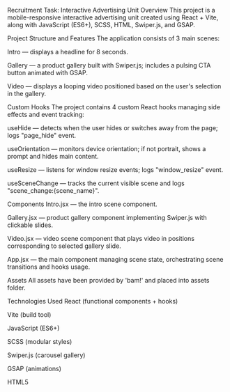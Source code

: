 Recruitment Task: Interactive Advertising Unit
Overview
This project is a mobile-responsive interactive advertising unit created using React + Vite, along with JavaScript (ES6+), SCSS, HTML, Swiper.js, and GSAP.

Project Structure and Features
The application consists of 3 main scenes:

Intro — displays a headline for 8 seconds.

Gallery — a product gallery built with Swiper.js; includes a pulsing CTA button animated with GSAP.

Video — displays a looping video positioned based on the user's selection in the gallery.

Custom Hooks
The project contains 4 custom React hooks managing side effects and event tracking:

useHide — detects when the user hides or switches away from the page; logs "page_hide" event.

useOrientation — monitors device orientation; if not portrait, shows a prompt and hides main content.

useResize — listens for window resize events; logs "window_resize" event.

useSceneChange — tracks the current visible scene and logs "scene_change:{scene_name}".

Components
Intro.jsx — the intro scene component.

Gallery.jsx — product gallery component implementing Swiper.js with clickable slides.

Video.jsx — video scene component that plays video in positions corresponding to selected gallery slide.

App.jsx — the main component managing scene state, orchestrating scene transitions and hooks usage.

Assets
All assets have been provided by 'bam!' and placed into assets folder.

Technologies Used
React (functional components + hooks)

Vite (build tool)

JavaScript (ES6+)

SCSS (modular styles)

Swiper.js (carousel gallery)

GSAP (animations)

HTML5
